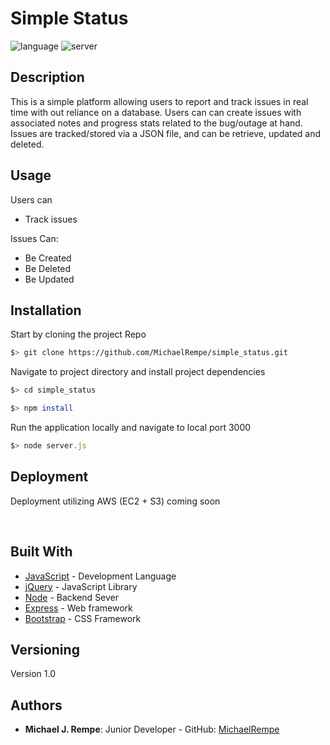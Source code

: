 # Simple Status

![language](https://img.shields.io/badge/Language-JavaScript-yellow)
![server](https://img.shields.io/badge/Backend-Node/Express-green)

## Description

This is a simple platform allowing users to report and track issues in real time with out reliance on a database. Users can can create issues with associated notes and progress stats related to the bug/outage at hand. Issues are tracked/stored via a JSON file, and can be retrieve, updated and deleted.

## Usage

Users can
* Track issues

Issues Can:
* Be Created
* Be Deleted
* Be Updated

## Installation

Start by cloning the project Repo

```bash
$> git clone https://github.com/MichaelRempe/simple_status.git
```

Navigate to project directory and install project dependencies

```bash
$> cd simple_status

$> npm install
```

Run the application locally and navigate to local port 3000

```javascript
$> node server.js
```

## Deployment

Deployment utilizing AWS (EC2 + S3) coming soon

&nbsp;

## Built With

- [JavaScript](https://developer.mozilla.org/en-US/docs/Web/JavaScript) - Development Language
- [jQuery](https://jquery.com/) - JavaScript Library
- [Node](https://nodejs.org/en/) - Backend Sever
- [Express](https://expressjs.com/) - Web framework
- [Bootstrap](https://getbootstrap.com/) - CSS Framework

## Versioning

Version 1.0

## Authors

- **Michael J. Rempe**: Junior Developer - GitHub: [MichaelRempe](https://github.com/MichaelRempe)

